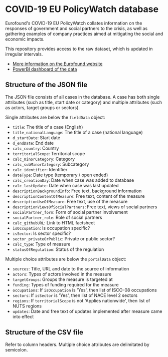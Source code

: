 # COVID-19 EU PolicyWatch database

Eurofound's COVID-19 EU PolicyWatch collates information on the responses of government and social partners to the crisis, as well as gathering examples of company practices aimed at mitigating the social and economic impacts.

This repository provides access to the raw dataset, which is updated in irregular intervals.
* [More information on the Eurofound website](https://www.eurofound.europa.eu/data/covid-19-eu-policywatch)
* [PowerBI dashboard of the data](https://www.eurofound.europa.eu/data/covid-19-eu-policywatch/database)

## Structure of the JSON file
The JSON file consists of all cases in the database. A case has both single attributes (such as title, start date or category) and multiple attributes (such as actors, target groups or sectors). 

Single attributes are below the `fieldData` object:
* `title`: The title of a case (English)
* `title_nationalLanguage`: The title of a case (national language)
* `d_startDate`: Start date
* `d_endDate`: End date
* `calc_country`: Country
* `territorialScope`: Territorial scope
* `calc_minorCategory`: Category
* `calc_subMinorCategory`: Subcategory
* `calc_identifier`: Identifier
* `dateType`: Date type (temporary / open ended)
* `calc_creationDay`: Date when case was added to database
* `calc_lastUpdate`:  Date when case was last updated
* `descriptionBackgroundInfo`: Free text, background information
* `descriptionContentOfMeasure`: Free text, content of the measure
* `descriptionUseOfMeasure`: Free text, use of the measure
* `descriptionViewsOfSocialPartners`: Free text, views of social partners
* `socialPartner_form`: Form of social partner involvement
* `socialPartner_role`: Role of social partners
* `calc_githubURL`: Link to HTML factsheet
* `isOccupation`: Is occupation specific?
* `isSector`: Is sector specific?
* `sector_privateOrPublic`: Private or public sector?
* `calc_type`: Type of measure
* `statusOfRegulation`: Status of the regulation

Multiple choice attributes are below the `portalData` object:
* `sources`: Title, URL and date to the source of information
* `actors`: Types of actors involved in the measure
* `targetGroups`: Groups the measure is targeted at
* `funding`: Types of funding required for the measure
* `occupations`: If `isOccupation` is 'Yes', then list of ISCO-08 occupations
* `sectors`: If `isSector` is 'Yes', then list of NACE level 2 sectors
* `regions`: If `territorialScope` is not 'Applies nationwide', then list of NUTS regions
* `updates`: Date and free text of updates implemented after measure came into effect


## Structure of the CSV file
Refer to column headers. Multiple choice attributes are delimitated by semicolon.
